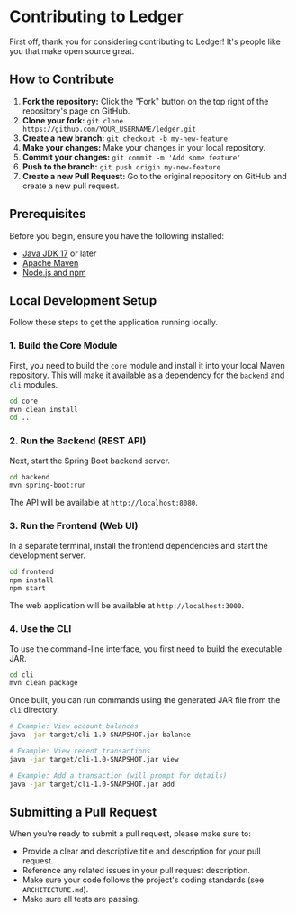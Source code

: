 # Contributing to Ledger

First off, thank you for considering contributing to Ledger! It's people like you that make open source great.

## How to Contribute

1.  **Fork the repository:** Click the "Fork" button on the top right of the repository's page on GitHub.
2.  **Clone your fork:** `git clone https://github.com/YOUR_USERNAME/ledger.git`
3.  **Create a new branch:** `git checkout -b my-new-feature`
4.  **Make your changes:** Make your changes in your local repository.
5.  **Commit your changes:** `git commit -m 'Add some feature'`
6.  **Push to the branch:** `git push origin my-new-feature`
7.  **Create a new Pull Request:** Go to the original repository on GitHub and create a new pull request.

## Prerequisites

Before you begin, ensure you have the following installed:

*   [Java JDK 17](https://www.oracle.com/java/technologies/javase/jdk17-archive-downloads.html) or later
*   [Apache Maven](https://maven.apache.org/download.cgi)
*   [Node.js and npm](https://nodejs.org/en/download/)

## Local Development Setup

Follow these steps to get the application running locally.

### 1. Build the Core Module

First, you need to build the `core` module and install it into your local Maven repository. This will make it available as a dependency for the `backend` and `cli` modules.

```bash
cd core
mvn clean install
cd ..
```

### 2. Run the Backend (REST API)

Next, start the Spring Boot backend server.

```bash
cd backend
mvn spring-boot:run
```

The API will be available at `http://localhost:8080`.

### 3. Run the Frontend (Web UI)

In a separate terminal, install the frontend dependencies and start the development server.

```bash
cd frontend
npm install
npm start
```

The web application will be available at `http://localhost:3000`.

### 4. Use the CLI

To use the command-line interface, you first need to build the executable JAR.

```bash
cd cli
mvn clean package
```

Once built, you can run commands using the generated JAR file from the `cli` directory.

```bash
# Example: View account balances
java -jar target/cli-1.0-SNAPSHOT.jar balance

# Example: View recent transactions
java -jar target/cli-1.0-SNAPSHOT.jar view

# Example: Add a transaction (will prompt for details)
java -jar target/cli-1.0-SNAPSHOT.jar add
```

## Submitting a Pull Request

When you're ready to submit a pull request, please make sure to:

*   Provide a clear and descriptive title and description for your pull request.
*   Reference any related issues in your pull request description.
*   Make sure your code follows the project's coding standards (see `ARCHITECTURE.md`).
*   Make sure all tests are passing.